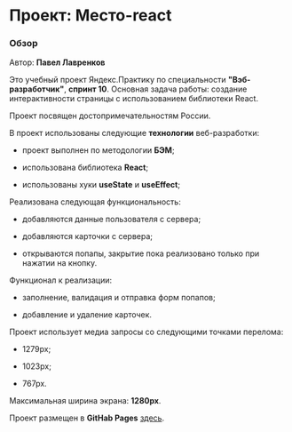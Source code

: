 # Проект: Место-react

### Обзор

Автор: **Павел Лавренков**

Это учебный проект Яндекс.Практику по специальности **"Вэб-разработчик"**, **спринт 10**. Основная задача работы: создание интерактивности страницы с использованием библиотеки React.

Проект посвящен достопримечательностям России.

В проект использованы следующие **технологии** веб-разработки:

* проект выполнен по методологии **БЭМ**;

* использована библиотека **React**;

* использованы хуки **useState** и **useEffect**;

Реализована следующая функциональность:

* добавляются данные пользователя с сервера;

* добавляются карточки с сервера;

* открываются попапы, закрытие пока реализовано только при нажатии на кнопку.

Функционал к реализации:

* заполнение, валидация и отправка форм попапов;

* добавление и удаление карточек.

Проект использует медиа запросы со следующими точками перелома:

* 1279px;

* 1023px;

* 767px.

Максимальная ширина экрана: **1280px**.

Проект размещен в **GitHab Pages** [здесь](https://plavrenkov.github.io/mesto-react/).